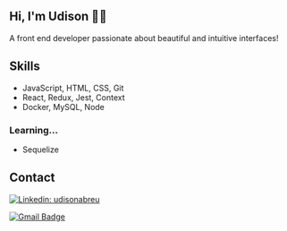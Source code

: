 ## Hi, I'm Udison 👋🏽
A front end developer passionate about beautiful and intuitive interfaces!

## Skills
- JavaScript, HTML, CSS, Git 
- React, Redux, Jest, Context
- Docker, MySQL, Node

### Learning...
- Sequelize


## Contact
[![Linkedin: udisonabreu](https://img.shields.io/badge/-udisonabreu-blue?style=flat-square&logo=Linkedin&logoColor=white&link=https://www.linkedin.com/in/udisonabreu/)](https://www.linkedin.com/in/udisonabreu/)

[![Gmail Badge](https://img.shields.io/badge/-udi0abreu@gmail.com-c14438?style=flat-square&logo=Gmail&logoColor=white&link=mailto:udi0abreu@gmail.com)](mailto:udi0abreu@gmail.com)
